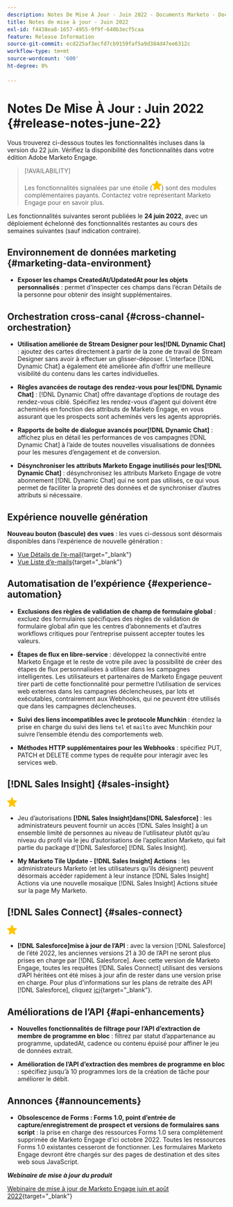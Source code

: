```yaml
---
description: Notes De Mise À Jour - Juin 2022 - Documents Marketo - Documentation Du Produit
title: Notes de mise à jour - Juin 2022
exl-id: f4438ea8-1657-4955-9f9f-640b3ecf5caa
feature: Release Information
source-git-commit: ecd225af3ecfd7cb9159faf5a9d384d47ee6312c
workflow-type: tm+mt
source-wordcount: '600'
ht-degree: 0%

---
```


# Notes De Mise À Jour : Juin 2022 {#release-notes-june-22}

Vous trouverez ci-dessous toutes les fonctionnalités incluses dans la version du 22 juin. Vérifiez la disponibilité des fonctionnalités dans votre édition Adobe Marketo Engage.

>[!AVAILABILITY]
>
>Les fonctionnalités signalées par une étoile (![étoile](assets/yellow-star.png)) sont des modules complémentaires payants. Contactez votre représentant Marketo Engage pour en savoir plus.

Les fonctionnalités suivantes seront publiées le **24 juin 2022**, avec un déploiement échelonné des fonctionnalités restantes au cours des semaines suivantes (sauf indication contraire).

## Environnement de données marketing {#marketing-data-environment}

* **Exposer les champs CreatedAt/UpdatedAt pour les objets personnalisés** : permet d’inspecter ces champs dans l’écran Détails de la personne pour obtenir des insight supplémentaires.

## Orchestration cross-canal {#cross-channel-orchestration}

* **Utilisation améliorée de Stream Designer pour les[!DNL Dynamic Chat]** : ajoutez des cartes directement à partir de la zone de travail de Stream Designer sans avoir à effectuer un glisser-déposer. L’interface [!DNL Dynamic Chat] a également été améliorée afin d’offrir une meilleure visibilité du contenu dans les cartes individuelles.

* **Règles avancées de routage des rendez-vous pour les[!DNL Dynamic Chat]** : [!DNL Dynamic Chat] offre davantage d’options de routage des rendez-vous ciblé. Spécifiez les rendez-vous d’agent qui doivent être acheminés en fonction des attributs de Marketo Engage, en vous assurant que les prospects sont acheminés vers les agents appropriés.

* **Rapports de boîte de dialogue avancés pour[!DNL Dynamic Chat]** : affichez plus en détail les performances de vos campagnes [!DNL Dynamic Chat] à l’aide de toutes nouvelles visualisations de données pour les mesures d’engagement et de conversion.

* **Désynchroniser les attributs Marketo Engage inutilisés pour les[!DNL Dynamic Chat]** : désynchronisez les attributs Marketo Engage de votre abonnement [!DNL Dynamic Chat] qui ne sont pas utilisés, ce qui vous permet de faciliter la propreté des données et de synchroniser d’autres attributs si nécessaire.

## Expérience nouvelle génération

**Nouveau bouton (bascule) des vues** : les vues ci-dessous sont désormais disponibles dans l’expérience de nouvelle génération :

* [Vue Détails de l’e-mail](/help/marketo/product-docs/marketo-engage-modern-ux/toggle-switch.md#email-details-view){target="_blank"}
* [Vue Liste d’e-mails](/help/marketo/product-docs/marketo-engage-modern-ux/toggle-switch.md#email-list-view){target="_blank"}

## Automatisation de l’expérience {#experience-automation}

* **Exclusions des règles de validation de champ de formulaire global** : excluez des formulaires spécifiques des règles de validation de formulaire global afin que les centres d’abonnements et d’autres workflows critiques pour l’entreprise puissent accepter toutes les valeurs.

* **Étapes de flux en libre-service** : développez la connectivité entre Marketo Engage et le reste de votre pile avec la possibilité de créer des étapes de flux personnalisées à utiliser dans les campagnes intelligentes. Les utilisateurs et partenaires de Marketo Engage peuvent tirer parti de cette fonctionnalité pour permettre l’utilisation de services web externes dans les campagnes déclencheuses, par lots et exécutables, contrairement aux Webhooks, qui ne peuvent être utilisés que dans les campagnes déclencheuses.

* **Suivi des liens incompatibles avec le protocole Munchkin** : étendez la prise en charge du suivi des liens `tel` et `mailto` avec Munchkin pour suivre l’ensemble étendu des comportements web.

* **Méthodes HTTP supplémentaires pour les Webhooks** : spécifiez PUT, PATCH et DELETE comme types de requête pour interagir avec les services web.

## [!DNL Sales Insight] {#sales-insight}

![(étoile)](assets/yellow-star.png)

* Jeu d’autorisations **[!DNL Sales Insight]dans[!DNL Salesforce]** : les administrateurs peuvent fournir un accès [!DNL Sales Insight] à un ensemble limité de personnes au niveau de l’utilisateur plutôt qu’au niveau du profil via le jeu d’autorisations de l’application Marketo, qui fait partie du package d’[!DNL Salesforce] [!DNL Sales Insight].

* **My Marketo Tile Update - [!DNL Sales Insight] Actions** : les administrateurs Marketo (et les utilisateurs qu’ils désignent) peuvent désormais accéder rapidement à leur instance [!DNL Sales Insight] Actions via une nouvelle mosaïque [!DNL Sales Insight] Actions située sur la page My Marketo.

## [!DNL Sales Connect] {#sales-connect}

![(étoile)](assets/yellow-star.png)

* **[!DNL Salesforce]mise à jour de l’API** : avec la version [!DNL Salesforce] de l’été 2022, les anciennes versions 21 à 30 de l’API ne seront plus prises en charge par [!DNL Salesforce]. Avec cette version de Marketo Engage, toutes les requêtes [!DNL Sales Connect] utilisant des versions d’API héritées ont été mises à jour afin de rester dans une version prise en charge. Pour plus d&#39;informations sur les plans de retraite des API [!DNL Salesforce], cliquez [ici](https://help.salesforce.com/s/articleView?language=en_US&type=1&id=000354473){target="_blank"}.

## Améliorations de l’API {#api-enhancements}

* **Nouvelles fonctionnalités de filtrage pour l’API d’extraction de membre de programme en bloc** : filtrez par statut d’appartenance au programme, updatedAt, cadence ou contenu épuisé pour affiner le jeu de données extrait.

* **Amélioration de l’API d’extraction des membres de programme en bloc** : spécifiez jusqu’à 10 programmes lors de la création de tâche pour améliorer le débit.

## Annonces {#announcements}

* **Obsolescence de Forms : Forms 1.0, point d’entrée de capture/enregistrement de prospect et versions de formulaires sans script** : la prise en charge des ressources Forms 1.0 sera complètement supprimée de Marketo Engage d’ici octobre 2022. Toutes les ressources Forms 1.0 existantes cesseront de fonctionner. Les formulaires Marketo Engage devront être chargés sur des pages de destination et des sites web sous JavaScript.

**_Webinaire de mise à jour du produit_**

[Webinaire de mise à jour de Marketo Engage juin et août 2022](https://engage.marketo.com/2022_June_August_Release_Webinar_OnDemandPage.html){target="_blank"}
